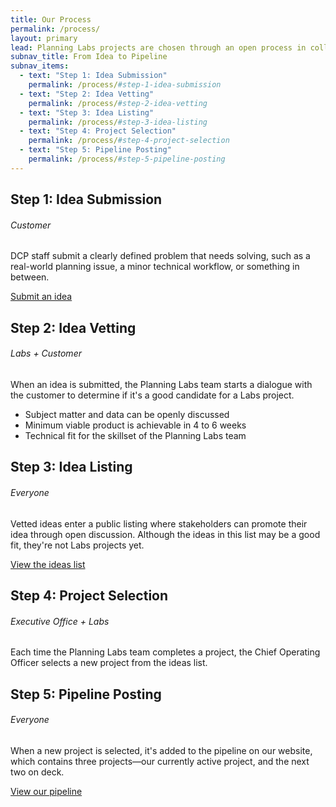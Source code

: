 ```yaml
---
title: Our Process
permalink: /process/
layout: primary
lead: Planning Labs projects are chosen through an open process in collaboration with our customers.
subnav_title: From Idea to Pipeline
subnav_items:
  - text: "Step 1: Idea Submission"
    permalink: /process/#step-1-idea-submission
  - text: "Step 2: Idea Vetting"
    permalink: /process/#step-2-idea-vetting
  - text: "Step 3: Idea Listing"
    permalink: /process/#step-3-idea-listing
  - text: "Step 4: Project Selection"
    permalink: /process/#step-4-project-selection
  - text: "Step 5: Pipeline Posting"
    permalink: /process/#step-5-pipeline-posting
---
```


## Step 1: Idea Submission
###### Customer
DCP staff submit a clearly defined problem that needs solving, such as a real-world planning issue, a minor technical workflow, or something in between.

<a class="usa-button usa-button-marginless" href="https://ideas.planninglabs.nyc/create">Submit an idea</a>

## Step 2: Idea Vetting
###### Labs + Customer
When an idea is submitted, the Planning Labs team starts a dialogue with the customer to determine if it's a good candidate for a Labs project.  

- Subject matter and data can be openly discussed
- Minimum viable product is achievable in 4 to 6 weeks
- Technical fit for the skillset of the Planning Labs team

## Step 3: Idea Listing
###### Everyone
Vetted ideas enter a public listing where stakeholders can promote their idea through open discussion. Although the ideas in this list may be a good fit, they're not Labs projects yet.

<a class="usa-button usa-button-marginless" href="https://ideas.planninglabs.nyc/">View the ideas list</a>

## Step 4: Project Selection
###### Executive Office + Labs
Each time the Planning Labs team completes a project, the Chief Operating Officer selects a new project from the ideas list.

## Step 5: Pipeline Posting
###### Everyone
When a new project is selected, it's added to the pipeline on our website, which contains three projects&mdash;our currently active project, and the next two on deck.

<a class="usa-button usa-button-marginless" href="/projects/">View our pipeline</a>
